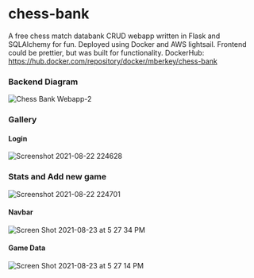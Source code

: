 # chess-bank
A free chess match databank CRUD webapp written in Flask and SQLAlchemy for fun.
Deployed using Docker and AWS lightsail.
Frontend could be prettier, but was built for functionality.
DockerHub: https://hub.docker.com/repository/docker/mberkey/chess-bank

### Backend Diagram ###

![Chess Bank Webapp-2](https://user-images.githubusercontent.com/34894903/130530687-3553bb47-a8f8-4f82-9b0d-f602c4f3d240.png)



### Gallery ###

#### Login ####
![Screenshot 2021-08-22 224628](https://user-images.githubusercontent.com/34894903/130387436-7f36b728-fc4f-496e-ac05-119947e47751.png)


### Stats and Add new game ####
![Screenshot 2021-08-22 224701](https://user-images.githubusercontent.com/34894903/130387439-043ec5c4-86ab-4122-a7d7-eb26990f2a5e.png)


#### Navbar ####
![Screen Shot 2021-08-23 at 5 27 34 PM](https://user-images.githubusercontent.com/34894903/130527531-972152c7-749c-430f-8497-f823c92d1dcc.png)


#### Game Data ####
![Screen Shot 2021-08-23 at 5 27 14 PM](https://user-images.githubusercontent.com/34894903/130527505-e55aa357-faaa-48a0-b00d-39903be2c663.png)
